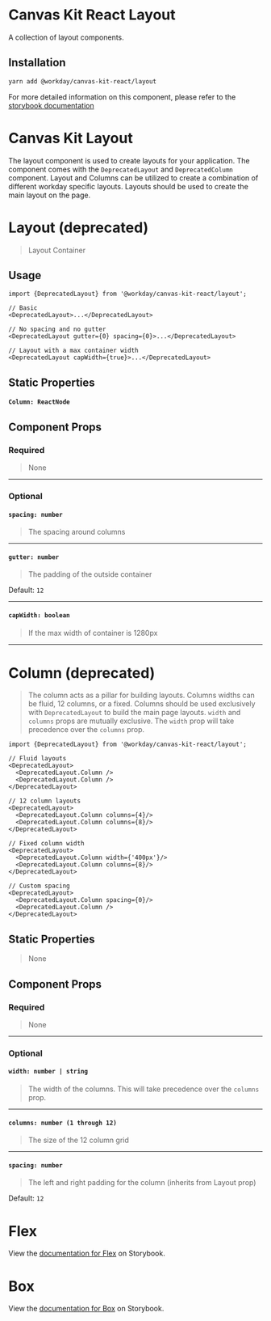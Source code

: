 # Canvas Kit React Layout

A collection of layout components.

## Installation

```sh
yarn add @workday/canvas-kit-react/layout
```

For more detailed information on this component, please refer to the
[storybook documentation](https://workday.github.io/canvas-kit/?path=/docs/components-layout-grid--docs)

# Canvas Kit Layout

The layout component is used to create layouts for your application. The component comes with the
`DeprecatedLayout` and `DeprecatedColumn` component. Layout and Columns can be utilized to create a
combination of different workday specific layouts. Layouts should be used to create the main layout
on the page.

# Layout (deprecated)

> Layout Container

## Usage

```tsx
import {DeprecatedLayout} from '@workday/canvas-kit-react/layout';

// Basic
<DeprecatedLayout>...</DeprecatedLayout>

// No spacing and no gutter
<DeprecatedLayout gutter={0} spacing={0}>...</DeprecatedLayout>

// Layout with a max container width
<DeprecatedLayout capWidth={true}>...</DeprecatedLayout>
```

## Static Properties

#### `Column: ReactNode`

## Component Props

### Required

> None

---

### Optional

#### `spacing: number`

> The spacing around columns

---

#### `gutter: number`

> The padding of the outside container

Default: `12`

---

#### `capWidth: boolean`

> If the max width of container is 1280px

---

# Column (deprecated)

> The column acts as a pillar for building layouts. Columns widths can be fluid, 12 columns, or a
> fixed. Columns should be used exclusively with `DeprecatedLayout` to build the main page layouts.
> `width` and `columns` props are mutually exclusive. The `width` prop will take precedence over the
> `columns` prop.

```tsx
import {DeprecatedLayout} from '@workday/canvas-kit-react/layout';

// Fluid layouts
<DeprecatedLayout>
  <DeprecatedLayout.Column />
  <DeprecatedLayout.Column />
</DeprecatedLayout>

// 12 column layouts
<DeprecatedLayout>
  <DeprecatedLayout.Column columns={4}/>
  <DeprecatedLayout.Column columns={8}/>
</DeprecatedLayout>

// Fixed column width
<DeprecatedLayout>
  <DeprecatedLayout.Column width={'400px'}/>
  <DeprecatedLayout.Column columns={8}/>
</DeprecatedLayout>

// Custom spacing
<DeprecatedLayout>
  <DeprecatedLayout.Column spacing={0}/>
  <DeprecatedLayout.Column />
</DeprecatedLayout>
```

## Static Properties

> None

## Component Props

### Required

> None

---

### Optional

#### `width: number | string`

> The width of the columns. This will take precedence over the `columns` prop.

---

#### `columns: number (1 through 12)`

> The size of the 12 column grid

---

#### `spacing: number`

> The left and right padding for the column (inherits from Layout prop)

Default: `12`

# Flex

View the
[documentation for Flex](https://workday.github.io/canvas-kit/?path=/docs/components-layout-flex--docs)
on Storybook.

# Box

View the
[documentation for Box](https://workday.github.io/canvas-kit/?path=/docs/components-layout-box--docs)
on Storybook.

